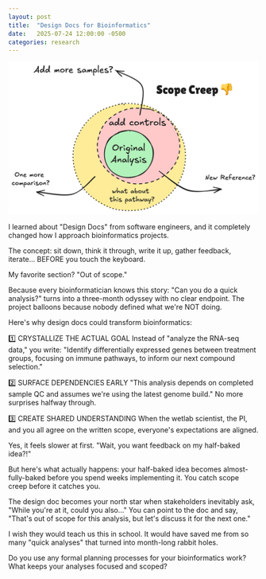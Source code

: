 ```yaml
---
layout: post
title:  "Design Docs for Bioinformatics"
date:   2025-07-24 12:00:00 -0500
categories: research
---
```


![Scope creep is real](/assets/images/posts/2025-07-24-design-docs-for-bioinformatics.png)

I learned about "Design Docs" from software engineers, and it completely changed how I approach bioinformatics projects.

The concept: sit down, think it through, write it up, gather feedback, iterate... BEFORE you touch the keyboard.

My favorite section? "Out of scope."

Because every bioinformatician knows this story: "Can you do a quick analysis?" turns into a three-month odyssey with no clear endpoint. The project balloons because nobody defined what we're NOT doing.

Here's why design docs could transform bioinformatics:

1️⃣ CRYSTALLIZE THE ACTUAL GOAL Instead of "analyze the RNA-seq data," you write: "Identify differentially expressed genes between treatment groups, focusing on immune pathways, to inform our next compound selection."

2️⃣ SURFACE DEPENDENCIES EARLY "This analysis depends on completed sample QC and assumes we're using the latest genome build." No more surprises halfway through.

3️⃣ CREATE SHARED UNDERSTANDING When the wetlab scientist, the PI, and you all agree on the written scope, everyone's expectations are aligned.

Yes, it feels slower at first. "Wait, you want feedback on my half-baked idea?!"

But here's what actually happens: your half-baked idea becomes almost-fully-baked before you spend weeks implementing it. You catch scope creep before it catches you.

The design doc becomes your north star when stakeholders inevitably ask, "While you're at it, could you also..." You can point to the doc and say, "That's out of scope for this analysis, but let's discuss it for the next one."

I wish they would teach us this in school. It would have saved me from so many "quick analyses" that turned into month-long rabbit holes.

Do you use any formal planning processes for your bioinformatics work? What keeps your analyses focused and scoped?

